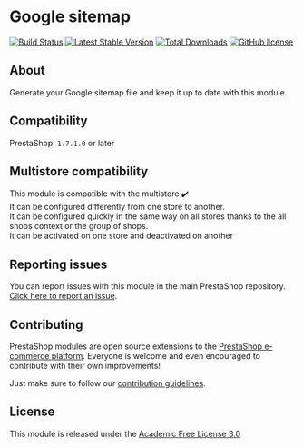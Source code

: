 # Google sitemap

[![Build Status](https://travis-ci.com/PrestaShop/gsitemap.svg?branch=master)](https://travis-ci.com/PrestaShop/gsitemap)
[![Latest Stable Version](https://poser.pugx.org/PrestaShop/gsitemap/v)](//packagist.org/packages/PrestaShop/gsitemap)
[![Total Downloads](https://poser.pugx.org/PrestaShop/gsitemap/downloads)](//packagist.org/packages/PrestaShop/gsitemap)
[![GitHub license](https://img.shields.io/github/license/PrestaShop/gsitemap)](https://github.com/PrestaShop/gsitemap/LICENSE.md)

## About

Generate your Google sitemap file and keep it up to date with this module.

## Compatibility

PrestaShop: `1.7.1.0` or later

## Multistore compatibility

This module is compatible with the multistore :heavy_check_mark: <br/>
It can be configured differently from one store to another.<br/>
It can be configured quickly in the same way on all stores thanks to the all shops context or the group of shops.<br/>
It can be activated on one store and deactivated on another

## Reporting issues

You can report issues with this module in the main PrestaShop repository. [Click here to report an issue][report-issue]. 

## Contributing

PrestaShop modules are open source extensions to the [PrestaShop e-commerce platform][prestashop]. Everyone is welcome and even encouraged to contribute with their own improvements!

Just make sure to follow our [contribution guidelines][contribution-guidelines].

## License

This module is released under the [Academic Free License 3.0][AFL-3.0] 

[report-issue]: https://github.com/PrestaShop/PrestaShop/issues/new/choose
[prestashop]: https://www.prestashop.com/
[contribution-guidelines]: https://devdocs.prestashop.com/1.7/contribute/contribution-guidelines/project-modules/
[AFL-3.0]: https://opensource.org/licenses/AFL-3.0
